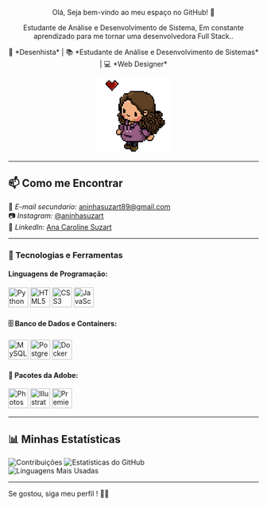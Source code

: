 <p align="center"> Olá, Seja bem-vindo ao meu espaço no GitHub! 🌺 </p> 

<p align="center">Estudante de Análise e Desenvolvimento de Sistema, Em constante aprendizado para me tornar uma desenvolvedora Full Stack.. </p>      

<p align="center">🎨 *Desenhista* | 📚 *Estudante de Análise e Desenvolvimento de Sistemas* | 💻 *Web Designer* </p>
<p align="center">
   <img
  src="https://github.com/anasuzart89/anasuzart89/blob/main/lalalalalala.png" width="150" height="150">
</p> 

---
## 📫 Como me Encontrar  

📧 *E-mail secundario:* aninhasuzart89@gmail.com  
📷 *Instagram:* [@aninhasuzart](https://www.instagram.com/aninhassuzart)  
💼 *LinkedIn:* [Ana Caroline Suzart](https://www.linkedin.com/in/ana-caroline-suzart-da-silva-6914b1153)  

---
### 🚀 Tecnologias e Ferramentas

#### Linguagens de Programação:
<p align="left">
  <img src="https://cdn.jsdelivr.net/gh/devicons/devicon/icons/python/python-original.svg" title="Python" width="40" height="40"/>
  <img src="https://cdn.jsdelivr.net/gh/devicons/devicon/icons/html5/html5-original.svg" title="HTML5" width="40" height="40"/>
  <img src="https://cdn.jsdelivr.net/gh/devicons/devicon/icons/css3/css3-original.svg" title="CSS3" width="40" height="40"/>
  <img src="https://cdn.jsdelivr.net/gh/devicons/devicon/icons/javascript/javascript-original.svg" title="JavaScript" width="40" height="40"/>
</p>

#### 🗄️ Banco de Dados e Containers:
<p align="left">
  <img src="https://cdn.jsdelivr.net/gh/devicons/devicon/icons/mysql/mysql-original.svg" title="MySQL" width="40" height="40"/>
  <img src="https://cdn.jsdelivr.net/gh/devicons/devicon/icons/postgresql/postgresql-original.svg" title="PostgreSQL" width="40" height="40"/>
  <img src="https://cdn.jsdelivr.net/gh/devicons/devicon/icons/docker/docker-original.svg" title="Docker" width="40" height="40"/>
</p>

#### 🎨 Pacotes da Adobe:
<p align="left">
  <img src="https://cdn.jsdelivr.net/gh/devicons/devicon/icons/photoshop/photoshop-plain.svg" title="Photoshop" width="40" height="40"/>
  <img src="https://cdn.jsdelivr.net/gh/devicons/devicon/icons/illustrator/illustrator-plain.svg" title="Illustrator" width="40" height="40"/>
  <img src="https://cdn.jsdelivr.net/gh/devicons/devicon/icons/premierepro/premierepro-original.svg" title="Premiere Pro" width="40" height="40"/>
</p>

---

## 📊 Minhas Estatísticas  
![Contribuições](https://github-readme-streak-stats.herokuapp.com/?user=anasuzart89&theme=radical)
![Estatísticas do GitHub](https://github-readme-stats.vercel.app/api?username=anasuzart89&show_icons=true&theme=radical)           
![Linguagens Mais Usadas](https://github-readme-stats.vercel.app/api/top-langs/?username=anasuzart89&layout=compact&theme=radical)  

---

Se gostou, siga meu perfil ! 🚀✨
